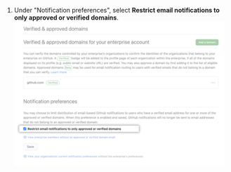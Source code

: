 1. Under "Notification preferences", select **Restrict email notifications to only approved or verified domains**. ![メール通知を検証済みドメインのメールに制限するためのチェックボックス](/assets/images/help/enterprises/restrict-email-notifications-to-domain-enterprise.png)
